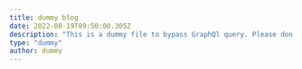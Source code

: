 ```yaml
---
title: dummy blog
date: 2022-08-19T09:50:00.305Z
description: "This is a dummy file to bypass GraphQl query. Please don't delete."
type: "dummy"
author: dummy
---
```

